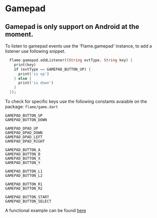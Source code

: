 # Gamepad

## Gamepad is only support on Android at the moment.

To listen to gamepad events use the 'Flame.gamepad' instance, to add a listener use following snippet.

```dart
  Flame.gamepad.addListener((String evtType, String key) {
    print(key)
    if (evtType == GAMEPAD_BUTTON_UP) {
      print('is up')
    } else {
      print('is down')
    }
  });
```

To check for specific keys use the following constants avaiable on the package: `flame/game.dart`

```
GAMEPAD_BUTTON_UP
GAMEPAD_BUTTON_DOWN

GAMEPAD_DPAD_UP
GAMEPAD_DPAD_DOWN
GAMEPAD_DPAD_LEFT
GAMEPAD_DPAD_RIGHT

GAMEPAD_BUTTON_A
GAMEPAD_BUTTON_B
GAMEPAD_BUTTON_X
GAMEPAD_BUTTON_Y

GAMEPAD_BUTTON_L1
GAMEPAD_BUTTON_L2

GAMEPAD_BUTTON_R1
GAMEPAD_BUTTON_R2

GAMEPAD_BUTTON_START
GAMEPAD_BUTTON_SELECT
```

A functional example can be found [here](https://github.com/erickzanardo/flame-gamepad-example)
